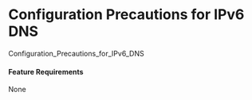 Configuration Precautions for IPv6 DNS
======================================

Configuration_Precautions_for_IPv6_DNS

#### Feature Requirements

None